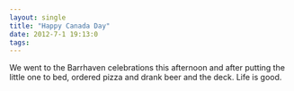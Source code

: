 ```yaml
---
layout: single
title: "Happy Canada Day"
date: 2012-7-1 19:13:0
tags: 
---
```


We went to the Barrhaven celebrations this afternoon and after putting the little one to bed, ordered pizza and drank beer and the deck. Life is good.
